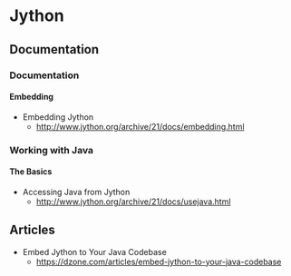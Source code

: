 # Jython
## Documentation
### Documentation
#### Embedding
* Embedding Jython
  * http://www.jython.org/archive/21/docs/embedding.html

### Working with Java
#### The Basics
* Accessing Java from Jython
  * http://www.jython.org/archive/21/docs/usejava.html

## Articles
* Embed Jython to Your Java Codebase
  * https://dzone.com/articles/embed-jython-to-your-java-codebase
